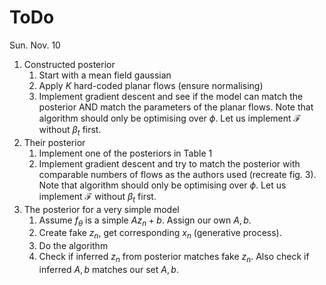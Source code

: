 # ToDo
Sun. Nov. 10

1. Constructed posterior
    1. Start with a mean field gaussian
    2. Apply $K$ hard-coded planar flows (ensure normalising)
    3. Implement gradient descent and see if the model can match the posterior AND match the parameters of the planar flows. Note that algorithm should only be optimising over $\phi$. Let us implement $\mathcal{F}$ without $\beta_t$ first.
2. Their posterior
    1. Implement one of the posteriors in Table 1
    2. Implement gradient descent and try to match the posterior with comparable numbers of flows as the authors used (recreate fig. 3). Note that algorithm should only be optimising over $\phi$. Let us implement $\mathcal{F}$ without $\beta_t$ first.
3. The posterior for a very simple model
    1. Assume $f_{\theta}$ is a simple $Az_n+b$. Assign our own $A,b$.
    2. Create fake $z_n$, get corresponding $x_n$ (generative process).
    3. Do the algorithm
    4. Check if inferred $z_n$ from posterior matches fake $z_n$. Also check if inferred $A,b$ matches our set $A,b$.